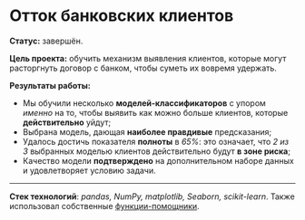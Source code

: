 # Отток банковских клиентов

**Статус:** завершён.

**Цель проекта:** обучить механизм выявления клиентов, которые могут расторгнуть договор с банком, чтобы суметь их вовремя удержать.

**Результаты работы:**
   - Мы обучили несколько **моделей-классификаторов** с упором *именно* на то, чтобы выявить как можно больше клиентов, которые **действительно** уйдут;
   - Выбрана модель, дающая **наиболее правдивые** предсказания;
   - Удалось достичь показателя **полноты** в *65%*: это означает, что *2 из 3* выбранных моделью клиентов действительно будут **в зоне риска**;
   - Качество модели **подтверждено** на дополнительном наборе данных и удовлетворяет условию задачи.
   
---

**Стек технологий**: *pandas, NumPy, matplotlib, Seaborn, scikit-learn*. Также использовал собственные [функции-помощники](https://github.com/IvanRychkov/helpers).
